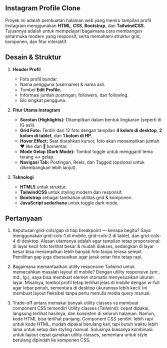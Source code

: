 ## Instagram Profile Clone

Proyek ini adalah pembuatan halaman web yang meniru tampilan profil Instagram menggunakan **HTML**, **CSS**, **Bootstrap**, dan **TailwindCSS**.  
Tujuannya adalah untuk mempelajari bagaimana cara membangun antarmuka modern yang responsif, serta memahami struktur grid, komponen, dan fitur interaktif.

## Desain & Struktur

1. **Header Profil**
   - Foto profil bundar.
   - Nama pengguna (username) & nama asli.
   - Tombol **Edit Profile**.
   - Informasi jumlah postingan, followers, dan following.
   - Bio singkat pengguna.

2. **Fitur Utama Instagram**
   - **Sorotan (Highlights):** Ditampilkan dalam bentuk lingkaran (seperti di IG asli).
   - **Grid Foto:** Terdiri dari 12 foto dengan tampilan **4 kolom di desktop**, **2 kolom di tablet**, dan **1 kolom di HP**.
   - **Hover Effect:** Saat diarahkan kursor, foto akan menampilkan jumlah ❤️ like dan 💬 komentar.
   - **Mode Gelap (Dark Mode):** Tombol toggle untuk mengganti tema terang ↔ gelap.
   - **Navigasi Tab:** Postingan, Reels, dan Tagged (opsional untuk dikembangkan lebih lanjut).

3. **Teknologi**
   - **HTML5** untuk struktur.
   - **TailwindCSS** untuk styling modern dan responsif.
   - **Bootstrap** sebagai tambahan utilitas grid & komponen.
   - **JavaScript sederhana** untuk toggle dark mode.

 ## Pertanyaan   

1. Keputusan grid-cols/gap di tiap breakpoint — kenapa begitu?
Saya menggunakan grid-cols-1 di mobile, grid-cols-2 di tablet, dan grid-cols-4 di desktop.
Alasan utamanya adalah agar tampilan tetap proporsional: di layar kecil foto terlihat besar & mudah diakses, sedangkan di layar besar bisa menampilkan lebih banyak foto tanpa terasa sempit. Pemilihan gap juga disesuaikan agar jarak antar foto tetap rapi.

2. Bagaimana memanfaatkan utility responsive Tailwind untuk memecahkan masalah layout di mobile?
Dengan utility responsive (sm:, md:, lg:), saya bisa membuat elemen otomatis menyesuaikan ukuran layar. Misalnya, tombol profil tetap terlihat jelas di mobile dengan w-full agar lebar penuh, sementara di desktop ukurannya lebih kecil. Ini membuat layout fleksibel tanpa perlu menulis media query manual.

3. Trade-off antara memakai banyak utility classes vs membuat component CSS tersendiri
Utility classes (Tailwind): cepat dipakai, langsung terlihat hasilnya, dan konsisten di seluruh halaman. Namun, kode HTML bisa terlihat panjang.
Component CSS sendiri: lebih rapi untuk kode HTML, mudah dipakai berulang kali, tapi butuh waktu lebih lama untuk setup dan styling manual.
Solusinya biasanya kombinasi: untuk layout cepat gunakan utility classes, sementara untuk style berulang dipindah ke komponen CSS.